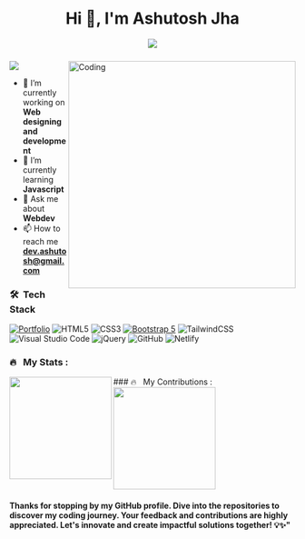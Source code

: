 <h1 align="center">Hi 👋, I'm Ashutosh Jha</h1>
<p align="center" display="block"><img src="https://readme-typing-svg.herokuapp.com/?size=30&duration=4001&color=9745F5&vCenter=true&center=true&width=460&lines=🚀A+full-stack+developer"</p> 
<h3 align="center"></h3>
<img src="https://camo.githubusercontent.com/b11e7b61bd4e5d72e7203a32b84c726e0ca3a53daac1af266ed17cb1069664f6/68747470733a2f2f692e70696e696d672e636f6d2f6f726967696e616c732f38312f31372f38622f38313137386234376138353938663063383163343739396632636464343035372e676966" align="right" alt="Coding" width="400" >


<a href="https://github.com/dev-aashutosh/github-profile-views-counter">
    <img src="https://komarev.com/ghpvc/?username=dev-aashutosh&style=for-the-badge&color=blueviolet">
</a>

- 🔭 I’m currently working on **Web designing and development**
- 🌱 I’m currently learning **Javascript**
- 💬 Ask me about **Webdev**
- 📫 How to reach me **dev.ashutosh@gmail.com**

### 🛠 &nbsp;Tech Stack


[![Portfolio](https://img.shields.io/badge/Portfolio-%23000000.svg?style=for-the-badge&logo=firefox&logoColor=#FF7139)](https://dev-aashutosh.github.io/portfolio/)
![HTML5](https://img.shields.io/badge/html5-%23E34F26.svg?style=for-the-badge&logo=html5&logoColor=white)
![CSS3](https://img.shields.io/badge/css3-%231572B6.svg?style=for-the-badge&logo=css3&logoColor=white)
[![Bootstrap 5](https://img.shields.io/badge/Bootstrap_5-7952B3.svg?style=for-the-badge&logo=bootstrap&logoColor=white)](https://getbootstrap.com/docs/5.0/)
![TailwindCSS](https://img.shields.io/badge/tailwindcss-%2338B2AC.svg?style=for-the-badge&logo=tailwind-css&logoColor=white)
![Visual Studio Code](https://img.shields.io/badge/Visual%20Studio%20Code-0078d7.svg?style=for-the-badge&logo=visual-studio-code&logoColor=white)
![jQuery](https://img.shields.io/badge/jquery-%230769AD.svg?style=for-the-badge&logo=jquery&logoColor=white)
![GitHub](https://img.shields.io/badge/GitHub-%23121011.svg?style=for-the-badge&logo=github&logoColor=white)
![Netlify](https://img.shields.io/badge/netlify-%23000000.svg?style=for-the-badge&logo=netlify&logoColor=#00C7B7)




### 🔥 &nbsp; My Stats :

<a href="https://github.com/dev-aashutosh">
  <img height=180em align="left" src="https://github-readme-stats.vercel.app/api/top-langs?username=dev-aashutosh&layout=compact&langs_count=8&theme=midnight-purple" />
</a> 
### 🔥 &nbsp; My Contributions :
<a href="https://github.com/dev-aashutosh">
  <img height=180em src="https://github-readme-streak-stats.herokuapp.com/?user=dev-aashutosh&layout=compact&langs_count=8&theme=midnight-purple" />
</a> 



####  Thanks for stopping by my GitHub profile. Dive into the repositories to discover my coding journey. Your feedback and contributions are highly appreciated. Let's innovate and create impactful solutions together! 💡✨"




